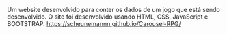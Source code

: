 Um website desenvolvido para conter os dados de um jogo que está sendo desenvolvido. 
O site foi desenvolvido usando HTML, CSS, JavaScript e BOOTSTRAP.
https://scheunemannn.github.io/Carousel-RPG/
